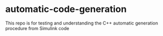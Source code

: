 # automatic-code-generation
This repo is for testing and understanding the C++ automatic generation procedure from Simulink code
